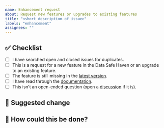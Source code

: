 ```yaml
---
name: Enhancement request
about: Request new features or upgrades to existing features
title: "<short description of issue>"
labels: "enhancement"
assignees: ""
---
```


## :white_check_mark: Checklist

<!--
Before reporting a problem please check the following. Replace the empty checkboxes [ ] below with checked ones [x] accordingly.
-->

- [ ] I have searched open and closed issues for duplicates.
- [ ] This is a request for a new feature in the Data Safe Haven or an upgrade to an existing feature.
- [ ] The feature is still missing in the [latest version](https://github.com/alan-turing-institute/data-safe-haven/releases).
- [ ] I have read through the [documentation](https://alan-turing-institute.github.io/data-safe-haven/).
- [ ] This isn't an open-ended question (open a [discussion](https://github.com/alan-turing-institute/data-safe-haven/discussions) if it is).

## :strawberry: Suggested change

<!--
What would you like to see changed?
-->

## :steam_locomotive: How could this be done?

<!--
Can you suggest how to implement the desired behaviour?
-->
